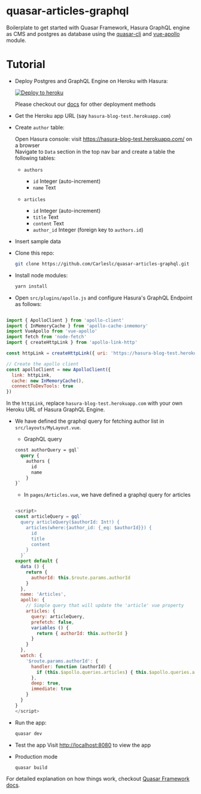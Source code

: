 # quasar-articles-graphql

Boilerplate to get started with Quasar Framework, Hasura GraphQL engine as CMS and postgres as database using the [quasar-cli](https://quasar-framework.org/guide/app-installation.html) and [vue-apollo](https://github.com/Akryum/vue-apollo) module.

# Tutorial

- Deploy Postgres and GraphQL Engine on Heroku with Hasura:
  
  [![Deploy to
  heroku](https://www.herokucdn.com/deploy/button.svg)](https://heroku.com/deploy?template=https://github.com/hasura/graphql-engine-heroku)

  Please checkout our [docs](https://docs.hasura.io/1.0/graphql/manual/deployment/index.html) for other deployment methods

- Get the Heroku app URL (say `hasura-blog-test.herokuapp.com`)

- Create `author` table:
  
  Open Hasura console: visit https://hasura-blog-test.herokuapp.com/ on a browser  
  Navigate to `Data` section in the top nav bar and create a table the following tables:

  - `authors`
    - `id` Integer (auto-increment)
    - `name` Text
  
  - `articles`
    - `id` Integer (auto-increment)
    - `title` Text
    - `content` Text
    - `author_id` Integer (foreign key to `authors.id`)
  
- Insert sample data

- Clone this repo:
  ```bash
  git clone https://github.com/Carleslc/quasar-articles-graphql.git
  ```
  
- Install node modules:
  ```bash
  yarn install
  ```

- Open `src/plugins/apollo.js` and configure Hasura's GraphQL Endpoint as follows: 
```js

import { ApolloClient } from 'apollo-client'
import { InMemoryCache } from 'apollo-cache-inmemory'
import VueApollo from 'vue-apollo'
import fetch from 'node-fetch'
import { createHttpLink } from 'apollo-link-http'

const httpLink = createHttpLink({ uri: 'https://hasura-blog-test.herokuapp.com/v1/graphql', fetch: fetch })

// Create the apollo client
const apolloClient = new ApolloClient({
  link: httpLink,
  cache: new InMemoryCache(),
  connectToDevTools: true
})

```

In the `httpLink`, replace `hasura-blog-test.herokuapp.com` with your own Heroku URL of Hasura GraphQL Engine.

- We have defined the graphql query for fetching author list in `src/layouts/MyLayout.vue`. 
    - GraphQL query

    ```graphql
    const authorQuery = gql`
      query {
        authors {
          id
          name
        }
    }`
    ```

    - In `pages/Articles.vue`, we have defined a graphql query for articles
    ```js

    <script>
    const articleQuery = gql`
      query articleQuery($authorId: Int!) {
        articles(where:{author_id: {_eq: $authorId}}) {
          id
          title
          content
        }
      }`
    export default {
      data () {
        return {
          authorId: this.$route.params.authorId
        }
      },
      name: 'Articles',
      apollo: {
        // Simple query that will update the 'article' vue property
        articles: {
          query: articleQuery,
          prefetch: false,
          variables () {
            return { authorId: this.authorId }
          }
        }
      },
      watch: {
        '$route.params.authorId': {
          handler: function (authorId) {
            if (this.$apollo.queries.articles) { this.$apollo.queries.articles.refetch({ authorId: authorId }) }
          },
          deep: true,
          immediate: true
        }
      }
    }
    </script>

    ```

- Run the app:
  ```bash
  quasar dev
  ```
  
- Test the app
  Visit [http://localhost:8080](http://localhost:8080) to view the app
  
- Production mode
  
  ```bash
  quasar build
  ```

For detailed explanation on how things work, checkout [Quasar Framework docs](https://quasar-framework.org/guide/).
